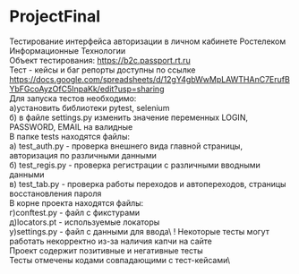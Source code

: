 # ProjectFinal
Тестирование интерфейса авторизации в личном кабинете  Ростелеком Информационные Технологии\
Объект тестирования: https://b2c.passport.rt.ru   \
Тест - кейсы и баг репорты доступны по ссылке https://docs.google.com/spreadsheets/d/12gY4gbWwMpLAWTHAnC7ErufBYbFGcoAyzOfC5InpaKk/edit?usp=sharing  \
Для запуска тестов необходимо:\
а)установить библиотеки pytest, selenium\
б) в файле settings.py изменить значение переменных LOGIN, PASSWORD, EMAIL на валидные\
В папке tests находятся файлы:\
а) test_auth.py - проверка внешнего вида главной страницы, авторизация по различными данными\
б) test_regis.py - проверка регистрации с различными вводными данными\
в) test_tab.py - проверка работы переходов и автопереходов, страницы восстановления пароля\
В корне проекта находятся файлы:\
г)conftest.py - файл с фикстурами\
д)locators.pt - используемые локаторы\
у)settings.py - файл с данными для ввода\ 
! Некоторые тесты могут работать некорректно из-за наличия капчи на сайте\
Проект содержит позитивные и негативные тесты\
Тесты отмечены кодами совпадающими с тест-кейсами\
